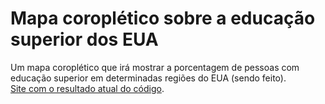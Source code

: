 # Mapa coroplético sobre a educação superior dos EUA
Um mapa coroplético que irá mostrar a porcentagem de pessoas com educação superior em determinadas regiões do EUA
(sendo feito). <br/>
[Site com o resultado atual do código](https://samuel-schlemper-schlemuel.github.io/Visualizador_de_dados_com_mapa_coropletico/HTML.html).